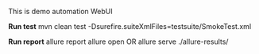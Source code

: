This is demo automation WebUI 

**Run test**
mvn clean test -Dsurefire.suiteXmlFiles=testsuite/SmokeTest.xml

**Run report**
allure report 
allure open 
OR
allure serve ./allure-results/
